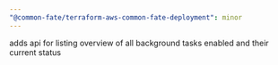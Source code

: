```yaml
---
"@common-fate/terraform-aws-common-fate-deployment": minor
---
```


adds api for listing overview of all background tasks enabled and their current status
